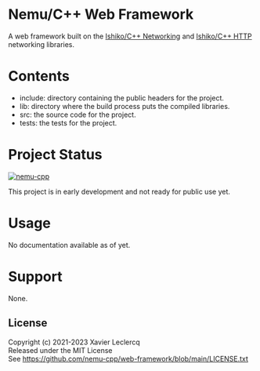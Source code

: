 # Nemu/C++ Web Framework

A web framework built on the [Ishiko/C++ Networking](https://github.com/ishiko-cpp/networking) and
[Ishiko/C++ HTTP](https://github.com/ishiko-cpp/http) networking libraries.

# Contents

- include: directory containing the public headers for the project.
- lib: directory where the build process puts the compiled libraries.
- src: the source code for the project.
- tests: the tests for the project.

# Project Status

[![nemu-cpp](https://circleci.com/gh/nemu-cpp/web-framework.svg?style=shield)](https://circleci.com/gh/nemu-cpp/web-framework)

This project is in early development and not ready for public use yet. 

# Usage

No documentation available as of yet.

# Support

None.

## License

Copyright (c) 2021-2023 Xavier Leclercq\
Released under the MIT License\
See https://github.com/nemu-cpp/web-framework/blob/main/LICENSE.txt
